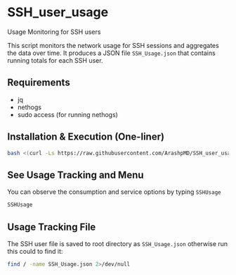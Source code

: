 # SSH_user_usage
Usage Monitoring for SSH users

This script monitors the network usage for SSH sessions and aggregates the data over time. It produces a JSON file `SSH_Usage.json` that contains running totals for each SSH user.

## Requirements

- jq
- nethogs
- sudo access (for running nethogs)

## Installation & Execution (One-liner)

```bash
bash <(curl -Ls https://raw.githubusercontent.com/ArashpMD/SSH_user_usage/master/install.sh)
```
## See Usage Tracking and Menu
You can observe the consumption and service options by typing `SSHUsage` 
```bash
SSHUsage
```
## Usage Tracking File
The SSH user file is saved to root directory as `SSH_Usage.json`
otherwise run this could to find it:
```bash
find / -name SSH_Usage.json 2>/dev/null
